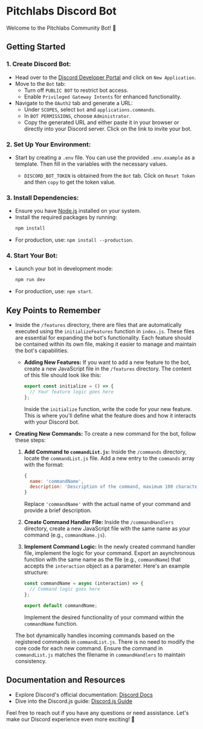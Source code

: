 # Pitchlabs Discord Bot

Welcome to the Pitchlabs Community Bot! 🚀

## Getting Started

### 1. **Create Discord Bot:**

- Head over to the [Discord Developer Portal](https://discord.com/developers/applications) and click on `New Application`.
- Move to the `Bot` tab:
  - Turn off `PUBLIC BOT` to restrict bot access.
  - Enable `Privileged Gateway Intents` for enhanced functionality.
- Navigate to the `OAuth2` tab and generate a URL:
  - Under `SCOPES`, select `bot` and `applications.commands`.
  - In `BOT PERMISSIONS`, choose `Administrator`.
  - Copy the generated URL and either paste it in your browser or directly into your Discord server. Click on the link to invite your bot.

### 2. **Set Up Your Environment:**

- Start by creating a `.env` file. You can use the provided `.env.example` as a template. Then fill in the variables with the necessary values.

  - `DISCORD_BOT_TOKEN` is obtained from the `Bot` tab. Click on `Reset Token` and then `copy` to get the token value.

### 3. **Install Dependencies:**

- Ensure you have [Node.js](https://nodejs.org/en) installed on your system.
- Install the required packages by running:
  ```bash
  npm install
  ```
- For production, use: `npm install --production`.

### 4. **Start Your Bot:**

- Launch your bot in development mode:
  ```bash
  npm run dev
  ```
- For production, use: `npm start`.

## Key Points to Remember

- Inside the `/features` directory, there are files that are automatically executed using the `initializeFeatures` function in `index.js`.
  These files are essential for expanding the bot's functionality. Each feature should be contained within its own file, making it easier to manage and maintain the bot's capabilities.

  - **Adding New Features:**
    If you want to add a new feature to the bot, create a new JavaScript file in the `/features` directory. The content of this file should look like this:

    ```javascript
    export const initialize = () => {
      // Your feature logic goes here
    };
    ```

    Inside the `initialize` function, write the code for your new feature. This is where you'll define what the feature does and how it interacts with your Discord bot.

- **Creating New Commands:**
  To create a new command for the bot, follow these steps:

  1. **Add Command to `commandList.js`:**
     Inside the `/commands` directory, locate the `commandList.js` file. Add a new entry to the `commands` array with the format:

     ```javascript
     {
       name: 'commandName',
       description: 'Description of the command, maximum 100 characters.',
     }
     ```

     Replace `'commandName'` with the actual name of your command and provide a brief description.

  2. **Create Command Handler File:**
     Inside the `/commandHandlers` directory, create a new JavaScript file with the same name as your command (e.g., `commandName.js`).
  3. **Implement Command Logic:**
     In the newly created command handler file, implement the logic for your command. Export an asynchronous function with the same name as the file (e.g., `commandName`) that accepts the `interaction` object as a parameter. Here's an example structure:

     ```javascript
     const commandName = async (interaction) => {
       // Command logic goes here
     };

     export default commandName;
     ```

     Implement the desired functionality of your command within the `commandName` function.

  The bot dynamically handles incoming commands based on the registered commands in `commandList.js`. There is no need to modify the core code for each new command. Ensure the command in `commandList.js` matches the filename in `commandHandlers` to maintain consistency.

## Documentation and Resources

- Explore Discord's official documentation: [Discord Docs](https://discord.com/developers/docs/intro)
- Dive into the Discord.js guide: [Discord.js Guide](https://discordjs.guide/#before-you-begin)

Feel free to reach out if you have any questions or need assistance. Let's make our Discord experience even more exciting! 🎉
